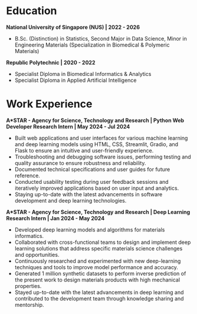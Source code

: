 # Education 
**National University of Singapore (NUS) | 2022 - 2026**

- B.Sc. (Distinction) in Statistics, Second Major in Data Science, Minor in Engineering Materials (Specialization in Biomedical & Polymeric Materials)

**Republic Polytechnic | 2020 - 2022**
- Specialist Diploma in Biomedical Informatics & Analytics 
- Specialist Diploma in Applied Artificial Intelligence

# Work Experience
**A*STAR - Agency for Science, Technology and Research | Python Web Developer Research Intern | May 2024 - Jul 2024**

- Built web applications and user interfaces for various machine learning and deep learning models using HTML, CSS, Streamlit, Gradio, and Flask to ensure an intuitive and user-friendly experience. 
- Troubleshooting and debugging software issues, performing testing and quality assurance to ensure robustness and reliability.
- Documented technical specifications and user guides for future reference.
- Conducted usability testing during user feedback sessions and iteratively improved applications based on user input and analytics.
- Staying up-to-date with the latest advancements in software development and deep learning technologies.

**A*STAR - Agency for Science, Technology and Research | Deep Learning Research Intern | Jan 2024 - May 2024**

- Developed deep learning models and algorithms for materials informatics.
- Collaborated with cross-functional teams to design and implement deep learning solutions that address specific materials science challenges and opportunities. 
- Continuously researched and experimented with new deep-learning techniques and tools to improve model performance and accuracy.
- Generated 1 million synthetic datasets to perform inverse prediction of the present work to design materials products with high mechanical properties.
- Stayed up-to-date with the latest advancements in deep learning and contributed to the development team through knowledge sharing and mentorship.




